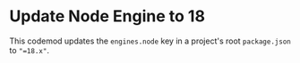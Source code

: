 # Update Node Engine to 18

This codemod updates the `engines.node` key in a project's root `package.json` to `"=18.x"`.
